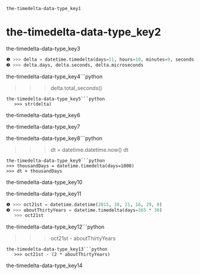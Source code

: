 ```ngMeta
the-timedelta-data-type_key1
```
# the-timedelta-data-type_key2
the-timedelta-data-type_key3

```python
❶ >>> delta = datetime.timedelta(days=11, hours=10, minutes=9, seconds=8)
❷ >>> delta.days, delta.seconds, delta.microseconds
```
the-timedelta-data-type_key4```python
   >>> delta.total_seconds()
```
the-timedelta-data-type_key5```python
   >>> str(delta)
```
the-timedelta-data-type_key6

the-timedelta-data-type_key7

the-timedelta-data-type_key8```python
>>> dt = datetime.datetime.now()
>>> dt
```
the-timedelta-data-type_key9```python
>>> thousandDays = datetime.timedelta(days=1000)
>>> dt + thousandDays
```
the-timedelta-data-type_key10

the-timedelta-data-type_key11

```python
❶ >>> oct21st = datetime.datetime(2015, 10, 21, 16, 29, 0)
❷ >>> aboutThirtyYears = datetime.timedelta(days=365 * 30)
   >>> oct21st
```
the-timedelta-data-type_key12```python
   >>> oct21st - aboutThirtyYears
```
the-timedelta-data-type_key13```python
   >>> oct21st - (2 * aboutThirtyYears)
```
the-timedelta-data-type_key14